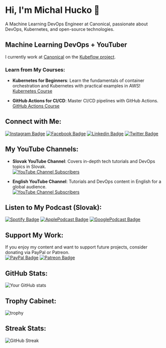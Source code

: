 # Hi, I'm Michal Hucko 👋
A Machine Learning DevOps Engineer at Canonical, passionate about DevOps, Kubernetes, and open-source technologies.

## Machine Learning DevOps + YouTuber
I currently work at [Canonical](https://canonical.com/) on the [Kubeflow project](https://www.kubeflow.org/docs/about/).

### Learn from My Courses:
- **Kubernetes for Beginners**: Learn the fundamentals of container orchestration and Kubernetes with practical examples in AWS!  
  [Kubernetes Course](https://www.udemy.com/course/kubernetes-for-beginners-with-aws-examples/?referralCode=6296632C3AA7FE388626)
  
- **GitHub Actions for CI/CD**: Master CI/CD pipelines with GitHub Actions.  
  [GitHub Actions Course](https://www.udemy.com/course/git-github-actions-for-ci-cd/?referralCode=EE6967428509B5A0D71C)

## Connect with Me:
[![Instagram Badge](https://img.shields.io/badge/Instagram-E4405F?style=for-the-badge&logo=instagram&logoColor=white)](https://www.instagram.com/informatikasmisom/)
[![Facebook Badge](https://img.shields.io/badge/Facebook-1877F2?style=for-the-badge&logo=facebook&logoColor=white)](https://www.facebook.com/InformatikaSMisom)
[![Linkedin Badge](https://img.shields.io/badge/LinkedIn-0077B5?style=for-the-badge&logo=linkedin&logoColor=white)](https://www.linkedin.com/in/michal-hucko/)
[![Twitter Badge](https://img.shields.io/badge/Twitter-1DA1F2?style=for-the-badge&logo=twitter&logoColor=white)](https://twitter.com/MichalHucko)

## My YouTube Channels:
- **Slovak YouTube Channel**: Covers in-depth tech tutorials and DevOps topics in Slovak.  
  [![YouTube Channel Subscribers](https://img.shields.io/youtube/channel/subscribers/UChfHPD-cztBLoI-DJyRoSDQ?style=social)](https://www.youtube.com/channel/UChfHPD-cztBLoI-DJyRoSDQ)
  
- **English YouTube Channel**: Tutorials and DevOps content in English for a global audience.  
  [![YouTube Channel Subscribers](https://img.shields.io/youtube/channel/subscribers/UC3txju_D3cN_ETf5UmllydA?style=social)](https://www.youtube.com/channel/UC3txju_D3cN_ETf5UmllydA)

## Listen to My Podcast (Slovak):
[![Spotify Badge](https://img.shields.io/badge/Spotify-1ED760?&style=for-the-badge&logo=spotify&logoColor=white)](https://open.spotify.com/show/3RGjS5IoOG5RJcCQKXlzts)
[![ApplePodcast Badge](https://img.shields.io/badge/Apple_Podcasts-9933CC?style=for-the-badge&logo=apple-podcasts&logoColor=white)](https://podcasts.apple.com/sk/podcast/na-mojom-kompe-to-ide/id1586543510)
[![GooglePodcast Badge](https://img.shields.io/badge/Google_Podcasts-4285F4?style=for-the-badge&logo=google-podcasts&logoColor=white)](https://podcasts.google.com/feed/aHR0cHM6Ly9hbmNob3IuZm0vcy82YmIwYmEyNC9wb2RjYXN0L3Jzcw)

## Support My Work:
If you enjoy my content and want to support future projects, consider donating via PayPal or Patreon.  
[![PayPal Badge](https://img.shields.io/badge/PayPal-00457C?style=for-the-badge&logo=paypal&logoColor=white)](https://www.paypal.com/donate/?hosted_button_id=U649MLUFNDGTW)
[![Patreon Badge](	https://img.shields.io/badge/Patreon-F96854?style=for-the-badge&logo=patreon&logoColor=white)](https://www.patreon.com/informatikasmisom)

## GitHub Stats:
![Your GitHub stats](https://github-readme-stats.vercel.app/api?username=misohu&show_icons=true&theme=radical)

## Trophy Cabinet:
![trophy](https://github-profile-trophy.vercel.app/?username=misohu&theme=algolia)

## Streak Stats:
![GitHub Streak](https://github-readme-streak-stats.herokuapp.com/?user=misohu)


<!--
**misohu/misohu** is a ✨ _special_ ✨ repository because its `README.md` (this file) appears on your GitHub profile.

Here are some ideas to get you started:

- 🔭 I’m currently working on ...
- 🌱 I’m currently learning ...
- 👯 I’m looking to collaborate on ...
- 🤔 I’m looking for help with ...
- 💬 Ask me about ...
- 📫 How to reach me: ...
- 😄 Pronouns: ...
- ⚡ Fun fact: ...
-->
